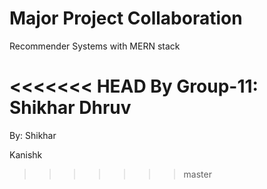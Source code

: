 # Major Project Collaboration

Recommender Systems with MERN stack

<<<<<<< HEAD
By Group-11:
Shikhar 
Dhruv 
=======
By: Shikhar 
 
Kanishk
>>>>>>> master

